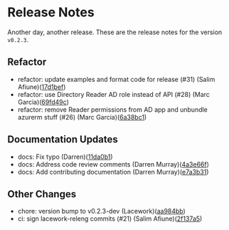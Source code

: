 # Release Notes
Another day, another release. These are the release notes for the version `v0.2.3`.

## Refactor
* refactor: update examples and format code for release (#31) (Salim Afiune)([17d1bef](https://github.com/lacework/terraform-azure-ad-application/commit/17d1bef1c5161f9c309198237d988c87e85c1843))
* refactor: use Directory Reader AD role instead of API (#28) (Marc Garcia)([69fd49c](https://github.com/lacework/terraform-azure-ad-application/commit/69fd49c90eb667231a45705c1925e60de84dcbdf))
* refactor: remove Reader permissions from AD app and unbundle azurerm stuff (#26) (Marc Garcia)([6a38bc1](https://github.com/lacework/terraform-azure-ad-application/commit/6a38bc1a2174667904b1ddb9163713c5c5ec1d04))
## Documentation Updates
* docs: Fix typo (Darren)([11da0b1](https://github.com/lacework/terraform-azure-ad-application/commit/11da0b1fbdafc1a47e8a3736feae62cc77d38081))
* docs: Address code review comments (Darren Murray)([4a3e66f](https://github.com/lacework/terraform-azure-ad-application/commit/4a3e66fe637591424f9199b84751ac7e57d079e8))
* docs: Add contributing documentation (Darren Murray)([e7a3b31](https://github.com/lacework/terraform-azure-ad-application/commit/e7a3b31a2fb2a18ce1fac1b539562cafced0b006))
## Other Changes
* chore: version bump to v0.2.3-dev (Lacework)([aa984bb](https://github.com/lacework/terraform-azure-ad-application/commit/aa984bb4469995cc5cca64430c0d9278714884d3))
* ci: sign lacework-releng commits (#21) (Salim Afiune)([2f137a5](https://github.com/lacework/terraform-azure-ad-application/commit/2f137a51127440727c3b588974ffdb9b4d9cbc76))
